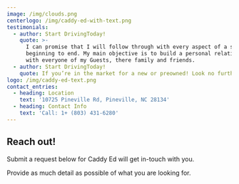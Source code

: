 ```yaml
---
image: /img/clouds.png
centerlogo: /img/caddy-ed-with-text.png
testimonials:
  - author: Start DrivingToday!
    quote: >-
      I can promise that I will follow through with every aspect of a sale from
      beginning to end. My main objective is to build a personal relationship
      with everyone of my Guests, there family and friends.
  - author: Start DrivingToday!
    quote: If you’re in the market for a new or preowned! Look no further!
logo: /img/caddy-ed-text.png
contact_entries:
  - heading: Location
    text: '10725 Pineville Rd, Pineville, NC 28134'
  - heading: Contact Info
    text: 'Call: 1+ (803) 431-6280'
---
```

## **Reach out!**

Submit a request below for Caddy Ed will get in-touch with you. 

Provide as much detail as possible of what you are looking for.
